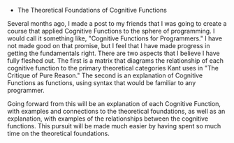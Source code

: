* The Theoretical Foundations of Cognitive Functions

Several months ago, I made a post to my friends that I was going to create a course that applied Cognitive Functions to the sphere of programming. I would call it something like, "Cognitive Functions for Programmers." I have not made good on that promise, but I feel that I have made progress in getting the fundamentals right. There are two aspects that I believe I have fully fleshed out. The first is a matrix that diagrams the relationship of each cognitive function to the primary theoretical categories Kant uses in "The Critique of Pure Reason." The second is an explanation of Cognitive Functions as functions, using syntax that would be familiar to any programmer.

Going forward from this will be an explanation of each Cognitive Function, with examples and connections to the theoretical foundations, as well as an explanation, with examples of the relationships between the cognitive functions. This pursuit will be made much easier by having spent so much time on the theoretical foundations.
